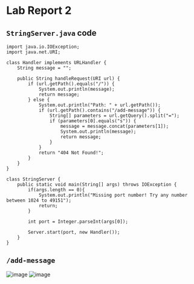 # Lab Report 2
## `StringServer.java` code
```
import java.io.IOException;
import java.net.URI;

class Handler implements URLHandler {
    String message = "";

    public String handleRequest(URI url) {
        if (url.getPath().equals("/")) {
            System.out.println(message);
            return message;
        } else {
            System.out.println("Path: " + url.getPath());
            if (url.getPath().contains("/add-message")) {
                String[] parameters = url.getQuery().split("=");
                if (parameters[0].equals("s")) {
                    message = message.concat(parameters[1]);
                    System.out.println(message);
                    return message;
                }
            }
            return "404 Not Found!";
        }
    }
}

class StringServer {
    public static void main(String[] args) throws IOException {
        if(args.length == 0){
            System.out.println("Missing port number! Try any number between 1024 to 49151");
            return;
        }

        int port = Integer.parseInt(args[0]);

        Server.start(port, new Handler());
    }
}

```

## `/add-message`
![image](https://user-images.githubusercontent.com/116617731/215346410-2f04494e-844c-4591-a842-0af1e0b0409f.png)
![image](https://user-images.githubusercontent.com/116617731/215346430-bfd1afe4-430a-45eb-bf8f-951e60e86e43.png)

